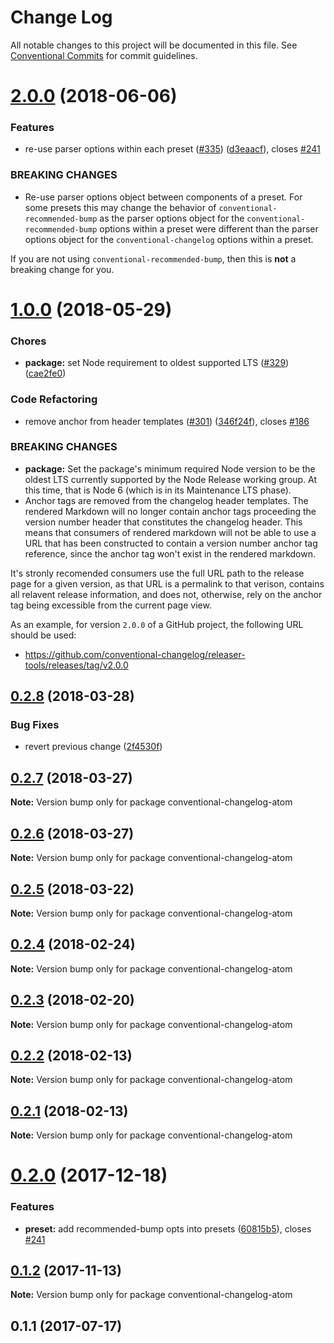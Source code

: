 # Change Log

All notable changes to this project will be documented in this file.
See [Conventional Commits](https://conventionalcommits.org) for commit guidelines.

<a name="2.0.0"></a>
# [2.0.0](https://github.com/conventional-changelog/conventional-changelog/compare/conventional-changelog-atom@1.0.0...conventional-changelog-atom@2.0.0) (2018-06-06)


### Features

* re-use parser options within each preset ([#335](https://github.com/conventional-changelog/conventional-changelog/issues/335)) ([d3eaacf](https://github.com/conventional-changelog/conventional-changelog/commit/d3eaacf)), closes [#241](https://github.com/conventional-changelog/conventional-changelog/issues/241)


### BREAKING CHANGES

* Re-use parser options object between components of a preset. For some
presets this may change the behavior of `conventional-recommended-bump`
as the parser options object for the `conventional-recommended-bump` options
within a preset were different than the parser options object for the
`conventional-changelog` options within a preset.

If you are not using `conventional-recommended-bump`, then this is
**not** a breaking change for you.




<a name="1.0.0"></a>
# [1.0.0](https://github.com/conventional-changelog/conventional-changelog/compare/conventional-changelog-atom@0.2.8...conventional-changelog-atom@1.0.0) (2018-05-29)


### Chores

* **package:** set Node requirement to oldest supported LTS ([#329](https://github.com/conventional-changelog/conventional-changelog/issues/329)) ([cae2fe0](https://github.com/conventional-changelog/conventional-changelog/commit/cae2fe0))


### Code Refactoring

* remove anchor from header templates ([#301](https://github.com/conventional-changelog/conventional-changelog/issues/301)) ([346f24f](https://github.com/conventional-changelog/conventional-changelog/commit/346f24f)), closes [#186](https://github.com/conventional-changelog/conventional-changelog/issues/186)


### BREAKING CHANGES

* **package:** Set the package's minimum required Node version to be the oldest LTS
currently supported by the Node Release working group. At this time,
that is Node 6 (which is in its Maintenance LTS phase).
* Anchor tags are removed from the changelog header templates. The
rendered Markdown will no longer contain anchor tags proceeding the
version number header that constitutes the changelog header. This means
that consumers of rendered markdown will not be able to use a URL that
has been constructed to contain a version number anchor tag reference,
since the anchor tag won't exist in the rendered markdown.

It's stronly recomended consumers use the full URL path to the release
page for a given version, as that URL is a permalink to that verison,
contains all relavent release information, and does not, otherwise, rely
on the anchor tag being excessible from the current page view.

As an example, for version `2.0.0` of a GitHub project, the following
URL should be used:
- https://github.com/conventional-changelog/releaser-tools/releases/tag/v2.0.0




<a name="0.2.8"></a>
## [0.2.8](https://github.com/conventional-changelog/conventional-changelog/compare/conventional-changelog-atom@0.2.7...conventional-changelog-atom@0.2.8) (2018-03-28)


### Bug Fixes

* revert previous change ([2f4530f](https://github.com/conventional-changelog/conventional-changelog/commit/2f4530f))




<a name="0.2.7"></a>
## [0.2.7](https://github.com/conventional-changelog/conventional-changelog/compare/conventional-changelog-atom@0.2.6...conventional-changelog-atom@0.2.7) (2018-03-27)




**Note:** Version bump only for package conventional-changelog-atom

<a name="0.2.6"></a>
## [0.2.6](https://github.com/conventional-changelog/conventional-changelog/compare/conventional-changelog-atom@0.2.5...conventional-changelog-atom@0.2.6) (2018-03-27)




**Note:** Version bump only for package conventional-changelog-atom

<a name="0.2.5"></a>
## [0.2.5](https://github.com/conventional-changelog/conventional-changelog/compare/conventional-changelog-atom@0.2.4...conventional-changelog-atom@0.2.5) (2018-03-22)




**Note:** Version bump only for package conventional-changelog-atom

<a name="0.2.4"></a>
## [0.2.4](https://github.com/conventional-changelog/conventional-changelog/compare/conventional-changelog-atom@0.2.3...conventional-changelog-atom@0.2.4) (2018-02-24)




**Note:** Version bump only for package conventional-changelog-atom

<a name="0.2.3"></a>
## [0.2.3](https://github.com/conventional-changelog/conventional-changelog/compare/conventional-changelog-atom@0.2.2...conventional-changelog-atom@0.2.3) (2018-02-20)




**Note:** Version bump only for package conventional-changelog-atom

<a name="0.2.2"></a>
## [0.2.2](https://github.com/stevemao/conventional-changelog-atom/compare/conventional-changelog-atom@0.2.1...conventional-changelog-atom@0.2.2) (2018-02-13)




**Note:** Version bump only for package conventional-changelog-atom

<a name="0.2.1"></a>
## [0.2.1](https://github.com/stevemao/conventional-changelog-atom/compare/conventional-changelog-atom@0.2.0...conventional-changelog-atom@0.2.1) (2018-02-13)




**Note:** Version bump only for package conventional-changelog-atom

<a name="0.2.0"></a>
# [0.2.0](https://github.com/stevemao/conventional-changelog-atom/compare/conventional-changelog-atom@0.1.2...conventional-changelog-atom@0.2.0) (2017-12-18)


### Features

* **preset:** add recommended-bump opts into presets ([60815b5](https://github.com/stevemao/conventional-changelog-atom/commit/60815b5)), closes [#241](https://github.com/stevemao/conventional-changelog-atom/issues/241)




<a name="0.1.2"></a>
## [0.1.2](https://github.com/stevemao/conventional-changelog-atom/compare/conventional-changelog-atom@0.1.1...conventional-changelog-atom@0.1.2) (2017-11-13)




**Note:** Version bump only for package conventional-changelog-atom

<a name="0.1.1"></a>
## 0.1.1 (2017-07-17)
